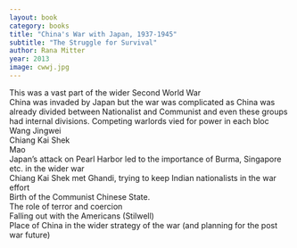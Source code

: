 ```yaml
---
layout: book
category: books
title: "China's War with Japan, 1937-1945"
subtitle: "The Struggle for Survival"
author: Rana Mitter
year: 2013
image: cwwj.jpg
---
```

This was a vast part of the wider Second World War  
China was invaded by Japan but the war was complicated as China was already divided between Nationalist and Communist and even these groups had internal divisions. Competing warlords vied for power in each bloc  
Wang Jingwei  
Chiang Kai Shek  
Mao  
Japan’s attack on Pearl Harbor led to the importance of Burma, Singapore etc. in the wider war  
Chiang Kai Shek met Ghandi, trying to keep Indian nationalists in the war effort  
Birth of the Communist Chinese State.  
The role of terror and coercion  
Falling out with the Americans (Stilwell)  
Place of China in the wider strategy of the war (and planning for the post war future)  
